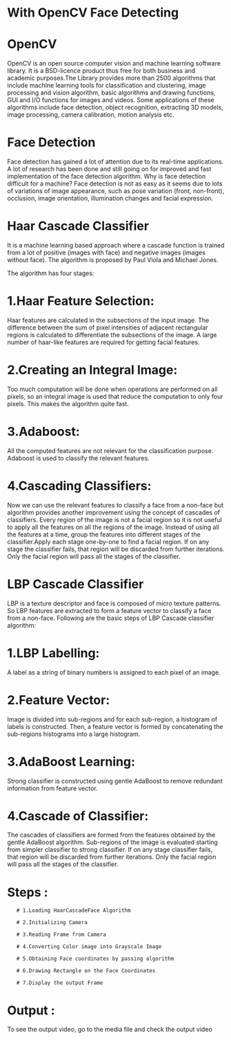 # With OpenCV Face Detecting

# OpenCV

OpenCV is an open source computer vision and machine learning software library. It is a BSD-licence product thus free for both business and academic purposes.The Library provides more than 2500 algorithms that include machine learning tools for classification and clustering, image processing and vision algorithm, basic algorithms and drawing functions, GUI and I/O functions for images and videos. Some applications of these algorithms include face detection, object recognition, extracting 3D models, image processing, camera calibration, motion analysis etc.

# Face Detection

Face detection has gained a lot of attention due to its real-time applications. A lot of research has been done and still going on for improved and fast implementation of the face detection algorithm. Why is face detection difficult for a machine? Face detection is not as easy as it seems due to lots of variations of image appearance, such as pose variation (front, non-front), occlusion, image orientation, illumination changes and facial expression.


# Haar Cascade Classifier

It is a machine learning based approach where a cascade function is trained from a lot of positive (images with face) and negative images (images without face). The algorithm is proposed by Paul Viola and Michael Jones.

The algorithm has four stages:

# 1.Haar Feature Selection:
Haar features are calculated in the subsections of the input image. The difference between the sum of pixel intensities of adjacent rectangular regions is calculated to differentiate the subsections of the image. A large number of haar-like features are required for getting facial features.
# 2.Creating an Integral Image: 
Too much computation will be done when operations are performed on all pixels, so an integral image is used that reduce the computation to only four pixels. This makes the algorithm quite fast.
# 3.Adaboost: 
All the computed features are not relevant for the classification purpose. Adaboost is used to classify the relevant features.
# 4.Cascading Classifiers: 
Now we can use the relevant features to classify a face from a non-face but algorithm provides another improvement using the concept of cascades of classifiers. Every region of the image is not a facial region so it is not useful to apply all the features on all the regions of the image. Instead of using all the features at a time, group the features into different stages of the classifier.Apply each stage one-by-one to find a facial region. If on any stage the classifier fails, that region will be discarded from further iterations. Only the facial region will pass all the stages of the classifier.

# LBP Cascade Classifier 

LBP is a texture descriptor and face is composed of micro texture patterns. So LBP features are extracted to form a feature vector to classify a face from a non-face. Following are the basic steps of LBP Cascade classifier algorithm:

# 1.LBP Labelling:
A label as a string of binary numbers is assigned to each pixel of an image.
# 2.Feature Vector: 
Image is divided into sub-regions and for each sub-region, a histogram of labels is constructed. Then, a feature vector is formed by concatenating the sub-regions histograms into a large histogram.
# 3.AdaBoost Learning:
Strong classifier is constructed using gentle AdaBoost to remove redundant information from feature vector.
# 4.Cascade of Classifier:
The cascades of classifiers are formed from the features obtained by the gentle AdaBoost algorithm. Sub-regions of the image is evaluated starting from simpler classifier to strong classifier. If on any stage classifier fails, that region will be discarded from further iterations. Only the facial region will pass all the stages of the classifier.

# Steps :

       # 1.Loading HaarCascadeFace Algorithm
       
       # 2.Initializing Camera
       
       # 3.Reading Frame from Camera
       
       # 4.Converting Color image into Grayscale Image
       
       # 5.Obtaining Face coordinates by passing algorithm
       
       # 6.Drawing Rectangle on the Face Coordinates
       
       # 7.Display the output Frame

# Output :

To see the output video, go to the media file and check the output video
